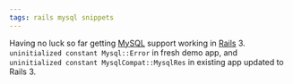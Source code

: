 ```yaml
---
tags: rails mysql snippets
---
```


Having no luck so far getting [MySQL](/wiki/MySQL) support working in [Rails](/wiki/Rails) 3. `uninitialized constant Mysql::Error` in fresh demo app, and `uninitialized constant MysqlCompat::MysqlRes` in existing app updated to Rails 3.
